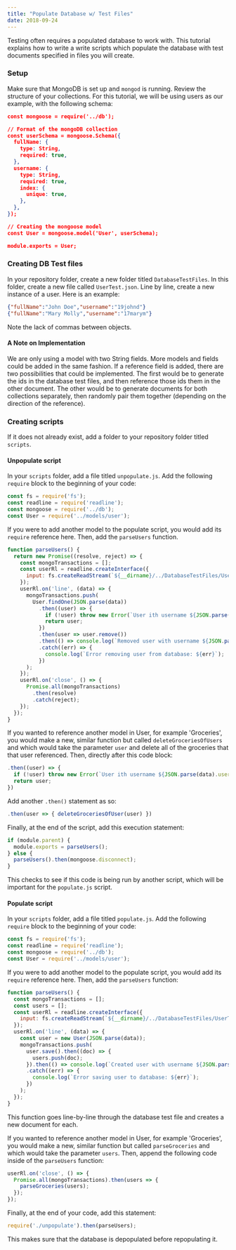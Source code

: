 ```yaml
---
title: "Populate Database w/ Test Files"
date: 2018-09-24
---
```


Testing often requires a populated database to work with. This tutorial explains how to write a write scripts which populate the database with test documents specified in files you will create.

### Setup

Make sure that MongoDB is set up and `mongod` is running. Review the structure of your collections. For this tutorial, we will be using users as our example, with the following schema:

````json
const mongoose = require('../db');

// Format of the mongoDB collection
const userSchema = mongoose.Schema({
  fullName: {
    type: String,
    required: true,
  },
  username: {
    type: String,
    required: true,
    index: {
      unique: true,
    },
  },
});

// Creating the mongoose model
const User = mongoose.model('User', userSchema);

module.exports = User;
````

### Creating DB Test files

In your repository folder, create a new folder titled `DatabaseTestFiles`. In this folder, create a new file called `UserTest.json`. Line by line, create a new instance of a user. Here is an example:

````json
{"fullName":"John Doe","username":"19johnd"}
{"fullName":"Mary Molly","username":"17marym"}
````

Note the lack of commas between objects.

#### A Note on Implementation

We are only using a model with two String fields. More models and fields could be added in the same fashion. If a reference field is added, there are two possibilities that could be implemented. The first would be to generate the ids in the database test files, and then reference those ids them in the other document. The other would be to generate documents for both collections separately, then randomly pair them together (depending on the direction of the reference). 

### Creating scripts

If it does not already exist, add a folder to your repository folder titled `scripts`.

#### Unpopulate script

In your `scripts` folder, add a file titled `unpopulate.js`.
Add the following `require` block to the beginning of your code:

````js
const fs = require('fs');
const readline = require('readline');
const mongoose = require('../db');
const User = require('../models/user');
````

If you were to add another model to the populate script, you would add its `require` reference here.
Then, add the `parseUsers` function.

````js
function parseUsers() {
  return new Promise((resolve, reject) => {
    const mongoTransactions = [];
    const userRl = readline.createInterface({
      input: fs.createReadStream(`${__dirname}/../DatabaseTestFiles/UserTest.json`),
    });
    userRl.on('line', (data) => {
      mongoTransactions.push(
        User.findOne(JSON.parse(data))
          .then((user) => {
            if (!user) throw new Error(`User ith username ${JSON.parse(data).username} does not exist`);
            return user;
          })
          .then(user => user.remove())
          .then(() => console.log(`Removed user with username ${JSON.parse(data).username}`))
          .catch((err) => {
            console.log(`Error removing user from database: ${err}`);
          })
      );
    });
    userRl.on('close', () => {
      Promise.all(mongoTransactions)
        .then(resolve)
        .catch(reject);
    });
  });
}
````

If you wanted to reference another model in User, for example 'Groceries', you would make a new, similar function but called `deleteGroceriesOfUsers` and which would take the parameter `user` and delete all of the groceries that that user referenced. Then, directly after this code block:

````js
.then((user) => {
  if (!user) throw new Error(`User ith username ${JSON.parse(data).username} does not exist`);
  return user;
})
````

Add another `.then()` statement as so:

````js
.then(user => { deleteGroceriesOfUser(user) })
````

Finally, at the end of the script, add this execution statement:

````js
if (module.parent) {
  module.exports = parseUsers();
} else {
  parseUsers().then(mongoose.disconnect);
}
````

This checks to see if this code is being run by another script, which will be important for the `populate.js` script.

#### Populate script

In your `scripts` folder, add a file titled `populate.js`. Add the following `require` block to the beginning of your code:

````js
const fs = require('fs');
const readline = require('readline');
const mongoose = require('../db');
const User = require('../models/user');
````

If you were to add another model to the populate script, you would add its `require` reference here. Then, add the `parseUsers` function:

````js
function parseUsers() {
  const mongoTransactions = [];
  const users = [];
  const userRl = readline.createInterface({
    input: fs.createReadStream(`${__dirname}/../DatabaseTestFiles/UserTest.json`),
  });
  userRl.on('line', (data) => {
    const user = new User(JSON.parse(data));
    mongoTransactions.push(
      user.save().then((doc) => {
        users.push(doc);
      }).then(() => console.log(`Created user with username ${JSON.parse(data).username}`))
      .catch((err) => {
        console.log(`Error saving user to database: ${err}`);
      })
    );
  });
}
````

This function goes line-by-line through the database test file and creates a new document for each.

If you wanted to reference another model in User, for example 'Groceries', you would make a new, similar function but called `parseGroceries` and which would take the parameter `users`. Then, append the following code inside of the `parseUsers` function:

````js
userRl.on('close', () => {
  Promise.all(mongoTransactions).then(users => {
    parseGroceries(users);
  });
});
````

Finally, at the end of your code, add this statement:

````js
require('./unpopulate').then(parseUsers);
````

This makes sure that the database is depopulated before repopulating it.
